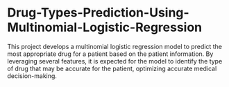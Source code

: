 # Drug-Types-Prediction-Using-Multinomial-Logistic-Regression
This project develops a multinomial logistic regression model to predict the most appropriate drug for a patient based on the patient information. By leveraging several features, it is expected for the model to identify the type of drug that may be accurate for the patient, optimizing accurate medical decision-making.
